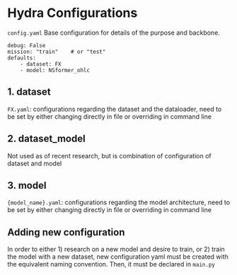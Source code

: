 # Hydra Configurations

```config.yaml```
Base configuration for details of the purpose and backbone.

```
debug: False
mission: "train"    # or "test"
defaults:
    - dataset: FX
    - model: NSformer_ohlc
```

## 1. dataset
```FX.yaml```:
configurations regarding the dataset and the dataloader, need to be set by either changing directly in file or overriding in command line

## 2. dataset_model
Not used as of recent research, but is combination of configuration of dataset and model

## 3. model
```{model_name}.yaml```:
configurations regarding the model architecture, need to be set by either changing directly in file or overriding in command line

## Adding new configuration
In order to either 1) research on a new model and desire to train, or 2) train the model with a new dataset, new configuration yaml must be created with the equivalent naming convention. Then, it must be declared in ```main.py```

